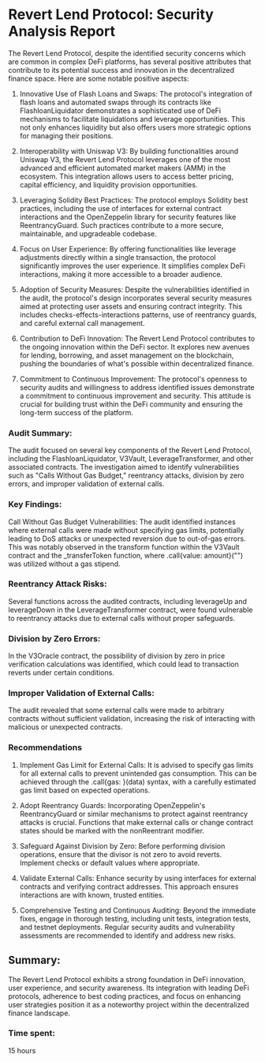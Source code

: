 # Revert Lend Protocol: Security Analysis Report

The Revert Lend Protocol, despite the identified security concerns which are common in complex DeFi platforms, has several positive attributes that contribute to its potential success and innovation in the decentralized finance space. Here are some notable positive aspects:

1. Innovative Use of Flash Loans and Swaps: The protocol's integration of flash loans and automated swaps through its contracts like FlashloanLiquidator demonstrates a sophisticated use of DeFi mechanisms to facilitate liquidations and leverage opportunities. This not only enhances liquidity but also offers users more strategic options for managing their positions.

2. Interoperability with Uniswap V3: By building functionalities around Uniswap V3, the Revert Lend Protocol leverages one of the most advanced and efficient automated market makers (AMM) in the ecosystem. This integration allows users to access better pricing, capital efficiency, and liquidity provision opportunities.

3. Leveraging Solidity Best Practices: The protocol employs Solidity best practices, including the use of interfaces for external contract interactions and the OpenZeppelin library for security features like ReentrancyGuard. Such practices contribute to a more secure, maintainable, and upgradeable codebase.

4. Focus on User Experience: By offering functionalities like leverage adjustments directly within a single transaction, the protocol significantly improves the user experience. It simplifies complex DeFi interactions, making it more accessible to a broader audience.

5. Adoption of Security Measures: Despite the vulnerabilities identified in the audit, the protocol's design incorporates several security measures aimed at protecting user assets and ensuring contract integrity. This includes checks-effects-interactions patterns, use of reentrancy guards, and careful external call management.

6. Contribution to DeFi Innovation: The Revert Lend Protocol contributes to the ongoing innovation within the DeFi sector. It explores new avenues for lending, borrowing, and asset management on the blockchain, pushing the boundaries of what's possible within decentralized finance.

7. Commitment to Continuous Improvement: The protocol's openness to security audits and willingness to address identified issues demonstrate a commitment to continuous improvement and security. This attitude is crucial for building trust within the DeFi community and ensuring the long-term success of the platform.

### Audit Summary:
The audit focused on several key components of the Revert Lend Protocol, including the FlashloanLiquidator, V3Vault, LeverageTransformer, and other associated contracts. The investigation aimed to identify vulnerabilities such as "Calls Without Gas Budget," reentrancy attacks, division by zero errors, and improper validation of external calls.

### Key Findings:
Call Without Gas Budget Vulnerabilities: The audit identified instances where external calls were made without specifying gas limits, potentially leading to DoS attacks or unexpected reversion due to out-of-gas errors. This was notably observed in the transform function within the V3Vault contract and the _transferToken function, where .call{value: amount}("") was utilized without a gas stipend.

### Reentrancy Attack Risks: 
Several functions across the audited contracts, including leverageUp and leverageDown in the LeverageTransformer contract, were found vulnerable to reentrancy attacks due to external calls without proper safeguards.

### Division by Zero Errors: 
In the V3Oracle contract, the possibility of division by zero in price verification calculations was identified, which could lead to transaction reverts under certain conditions.

### Improper Validation of External Calls: 
The audit revealed that some external calls were made to arbitrary contracts without sufficient validation, increasing the risk of interacting with malicious or unexpected contracts.

### Recommendations
1. Implement Gas Limit for External Calls: 
It is advised to specify gas limits for all external calls to prevent unintended gas consumption. This can be achieved through the .call{gas: <amount>}(data) syntax, with a carefully estimated gas limit based on expected operations.

2. Adopt Reentrancy Guards: Incorporating OpenZeppelin's ReentrancyGuard or similar mechanisms to protect against reentrancy attacks is crucial. Functions that make external calls or change contract states should be marked with the nonReentrant modifier.

3. Safeguard Against Division by Zero: Before performing division operations, ensure that the divisor is not zero to avoid reverts. Implement checks or default values where appropriate.

4. Validate External Calls: Enhance security by using interfaces for external contracts and verifying contract addresses. This approach ensures interactions are with known, trusted entities.

5. Comprehensive Testing and Continuous Auditing: 
Beyond the immediate fixes, engage in thorough testing, including unit tests, integration tests, and testnet deployments. Regular security audits and vulnerability assessments are recommended to identify and address new risks.

## Summary:
The Revert Lend Protocol exhibits a strong foundation in DeFi innovation, user experience, and security awareness. Its integration with leading DeFi protocols, adherence to best coding practices, and focus on enhancing user strategies position it as a noteworthy project within the decentralized finance landscape.

### Time spent:
15 hours